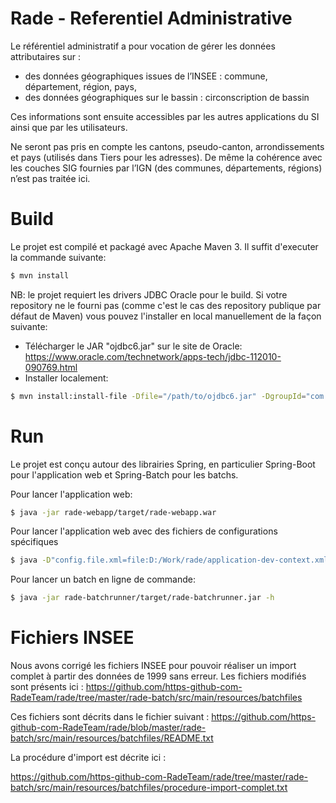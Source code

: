 # Rade - Referentiel Administrative

Le référentiel administratif a pour vocation de gérer les données attributaires sur :
* des données géographiques issues de l’INSEE : commune, département, région, pays,
* des données géographiques sur le bassin : circonscription de bassin

Ces informations sont ensuite accessibles par les autres applications du SI ainsi que par les utilisateurs.

Ne seront pas pris en compte les cantons, pseudo-canton, arrondissements et pays (utilisés dans Tiers pour les adresses). De même la cohérence avec les couches SIG fournies par l’IGN (des communes, départements, régions) n’est pas traitée ici. 

# Build

Le projet est compilé et packagé avec Apache Maven 3. Il suffit d'executer la commande suivante:
```sh
$ mvn install
```

NB: le projet requiert les drivers JDBC Oracle pour le build. Si votre repository ne le fourni pas (comme c'est le cas des repository publique par défaut de Maven) vous pouvez l'installer en local manuellement de la façon suivante:
* Télécharger le JAR "ojdbc6.jar" sur le site de Oracle: https://www.oracle.com/technetwork/apps-tech/jdbc-112010-090769.html
* Installer localement:
```sh
$ mvn install:install-file -Dfile="/path/to/ojdbc6.jar" -DgroupId="com.oracle" -DartifactId="ojdbc6" -Dversion="11.2.0.4.0" -Dpackaging="jar"
```

# Run

Le projet est conçu autour des librairies Spring, en particulier Spring-Boot pour l'application web et Spring-Batch pour les batchs.

Pour lancer l'application web:
```sh
$ java -jar rade-webapp/target/rade-webapp.war
```
Pour lancer l'application web avec des fichiers de configurations spécifiques
```sh
$ java -D"config.file.xml=file:D:/Work/rade/application-dev-context.xml" -D"logging.config=D:/Work/rade/logback-debug.xml" -jar rade-webapp/target/rade-webapp.war
```

Pour lancer un batch en ligne de commande:
```sh
$ java -jar rade-batchrunner/target/rade-batchrunner.jar -h
```

# Fichiers INSEE

Nous avons corrigé les fichiers INSEE pour pouvoir réaliser un import complet à partir des données de 1999 sans erreur.
Les fichiers modifiés sont présents ici :
https://github.com/https-github-com-RadeTeam/rade/tree/master/rade-batch/src/main/resources/batchfiles

Ces fichiers sont décrits dans le fichier suivant :
https://github.com/https-github-com-RadeTeam/rade/blob/master/rade-batch/src/main/resources/batchfiles/README.txt

La procédure d'import est décrite ici :

https://github.com/https-github-com-RadeTeam/rade/tree/master/rade-batch/src/main/resources/batchfiles/procedure-import-complet.txt
